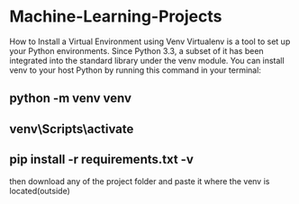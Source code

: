 # Machine-Learning-Projects
How to Install a Virtual Environment using Venv
Virtualenv is a tool to set up your Python environments. Since Python 3.3, a subset of it has been integrated into the standard library under the venv module. You can install venv to your host Python by running this command in your terminal:

## python -m venv venv


## venv\Scripts\activate


## pip install -r requirements.txt -v


then download any of the project folder and paste it where the venv is located(outside)
